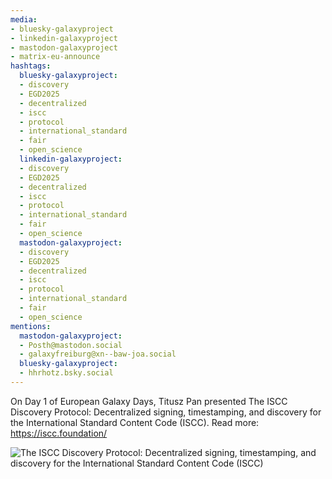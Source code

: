 ```yaml
---
media:
- bluesky-galaxyproject
- linkedin-galaxyproject
- mastodon-galaxyproject
- matrix-eu-announce
hashtags:
  bluesky-galaxyproject:
  - discovery
  - EGD2025
  - decentralized
  - iscc
  - protocol
  - international_standard
  - fair
  - open_science
  linkedin-galaxyproject:
  - discovery
  - EGD2025
  - decentralized
  - iscc
  - protocol
  - international_standard
  - fair
  - open_science
  mastodon-galaxyproject:
  - discovery
  - EGD2025
  - decentralized
  - iscc
  - protocol
  - international_standard
  - fair
  - open_science
mentions:
  mastodon-galaxyproject:
  - Posth@mastodon.social
  - galaxyfreiburg@xn--baw-joa.social
  bluesky-galaxyproject:
  - hhrhotz.bsky.social
---
```


On Day 1 of European Galaxy Days, Titusz Pan presented The ISCC Discovery Protocol: Decentralized signing, timestamping, and discovery for the International Standard Content Code (ISCC).
Read more: https://iscc.foundation/

![The ISCC Discovery Protocol: Decentralized signing, timestamping, and discovery for the International Standard Content Code (ISCC)](https://github.com/user-attachments/assets/09e6b79d-3e78-4ff7-b455-0e191b435d71)